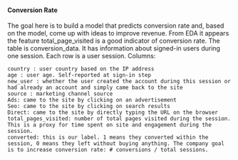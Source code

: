 #### Conversion Rate
The goal here is to build a model that predicts conversion rate and, based on the model, come up with ideas to improve revenue. From EDA it appears the feature total_page_visited is a good indicator of conversion rate. 
The table is conversion_data. It has information about signed-in users during one session. Each row is a user session.
Columns:

    country : user country based on the IP address
    age : user age. Self-reported at sign-in step
    new_user : whether the user created the account during this session or had already an account and simply came back to the site
    source : marketing channel source
    Ads: came to the site by clicking on an advertisement
    Seo: came to the site by clicking on search results
    Direct: came to the site by directly typing the URL on the browser
    total_pages_visited: number of total pages visited during the session. This is a proxy for time spent on site and engagement during the session.
    converted: this is our label. 1 means they converted within the session, 0 means they left without buying anything. The company goal is to increase conversion rate: # conversions / total sessions.
